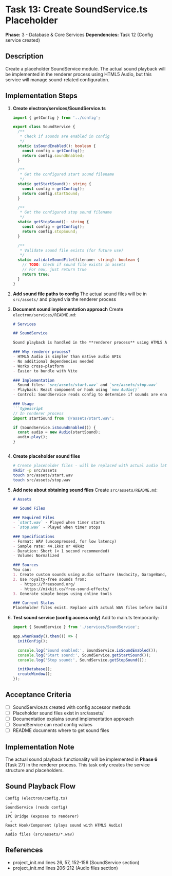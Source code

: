 # Task 13: Create SoundService.ts Placeholder

**Phase:** 3 - Database & Core Services
**Dependencies:** Task 12 (Config service created)

## Description
Create a placeholder SoundService module. The actual sound playback will be implemented in the renderer process using HTML5 Audio, but this service will manage sound-related configuration.

## Implementation Steps

1. **Create electron/services/SoundService.ts**
   ```typescript
   import { getConfig } from '../config';

   export class SoundService {
     /**
      * Check if sounds are enabled in config
      */
     static isSoundEnabled(): boolean {
       const config = getConfig();
       return config.soundEnabled;
     }

     /**
      * Get the configured start sound filename
      */
     static getStartSound(): string {
       const config = getConfig();
       return config.startSound;
     }

     /**
      * Get the configured stop sound filename
      */
     static getStopSound(): string {
       const config = getConfig();
       return config.stopSound;
     }

     /**
      * Validate sound file exists (for future use)
      */
     static validateSoundFile(filename: string): boolean {
       // TODO: Check if sound file exists in assets
       // For now, just return true
       return true;
     }
   }
   ```

2. **Add sound file paths to config**
   The actual sound files will be in `src/assets/` and played via the renderer process

3. **Document sound implementation approach**
   Create `electron/services/README.md`:
   ```markdown
   # Services

   ## SoundService

   Sound playback is handled in the **renderer process** using HTML5 Audio API.

   ### Why renderer process?
   - HTML5 Audio is simpler than native audio APIs
   - No additional dependencies needed
   - Works cross-platform
   - Easier to bundle with Vite

   ### Implementation
   - Sound files: `src/assets/start.wav` and `src/assets/stop.wav`
   - Playback: React component or hook using `new Audio()`
   - Control: SoundService reads config to determine if sounds are enabled

   ### Usage
   ```typescript
   // In renderer process
   import startSound from '@/assets/start.wav';

   if (SoundService.isSoundEnabled()) {
     const audio = new Audio(startSound);
     audio.play();
   }
   ```
   ```

4. **Create placeholder sound files**
   ```bash
   # Create placeholder files - will be replaced with actual audio later
   mkdir -p src/assets
   touch src/assets/start.wav
   touch src/assets/stop.wav
   ```

5. **Add note about obtaining sound files**
   Create `src/assets/README.md`:
   ```markdown
   # Assets

   ## Sound Files

   ### Required Files
   - `start.wav` - Played when timer starts
   - `stop.wav` - Played when timer stops

   ### Specifications
   - Format: WAV (uncompressed, for low latency)
   - Sample rate: 44.1kHz or 48kHz
   - Duration: Short (< 1 second recommended)
   - Volume: Normalized

   ### Sources
   You can:
   1. Create custom sounds using audio software (Audacity, GarageBand, etc.)
   2. Use royalty-free sounds from:
      - https://freesound.org/
      - https://mixkit.co/free-sound-effects/
   3. Generate simple beeps using online tools

   ### Current Status
   Placeholder files exist. Replace with actual WAV files before building.
   ```

6. **Test sound service (config access only)**
   Add to main.ts temporarily:
   ```typescript
   import { SoundService } from './services/SoundService';

   app.whenReady().then(() => {
     initConfig();

     console.log('Sound enabled:', SoundService.isSoundEnabled());
     console.log('Start sound:', SoundService.getStartSound());
     console.log('Stop sound:', SoundService.getStopSound());

     initDatabase();
     createWindow();
   });
   ```

## Acceptance Criteria
- [ ] SoundService.ts created with config accessor methods
- [ ] Placeholder sound files exist in src/assets/
- [ ] Documentation explains sound implementation approach
- [ ] SoundService can read config values
- [ ] README documents where to get sound files

## Implementation Note
The actual sound playback functionality will be implemented in **Phase 6** (Task 27) in the renderer process. This task only creates the service structure and placeholders.

## Sound Playback Flow
```
Config (electron/config.ts)
  ↓
SoundService (reads config)
  ↓
IPC Bridge (exposes to renderer)
  ↓
React Hook/Component (plays sound with HTML5 Audio)
  ↓
Audio files (src/assets/*.wav)
```

## References
- project_init.md lines 26, 57, 152-156 (SoundService section)
- project_init.md lines 206-212 (Audio files section)

